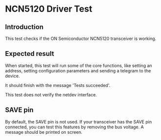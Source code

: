 # NCN5120 Driver Test

## Introduction
This test checks if the ON Semiconductor NCN5120 transceiver is working.

## Expected result
When started, this test will run some of the core functions, like setting an
address, setting configuration parameters and sending a telegram to the device.

It should finish with the message 'Tests succeeded'.

This test does not verify the netdev interface.

## SAVE pin
By default, the SAVE pin is not used. If your transceiver has the SAVE pin
connected, you can test this features by removing the bus voltage. A message
should be printed on screen.
